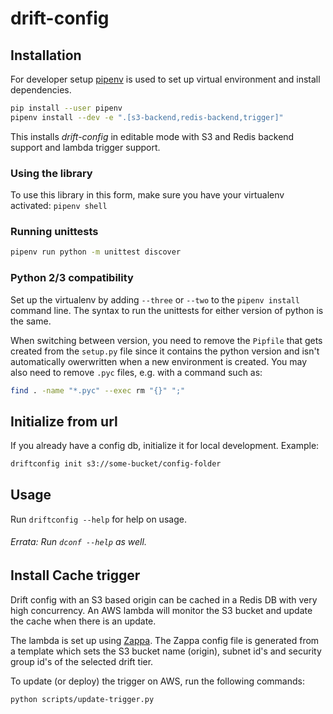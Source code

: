 # drift-config

## Installation
For developer setup [pipenv](https://docs.pipenv.org/) is used to set up virtual environment and install dependencies.

```bash
pip install --user pipenv
pipenv install --dev -e ".[s3-backend,redis-backend,trigger]"
```
This installs *drift-config* in editable mode with S3 and Redis backend support and lambda trigger support.

### Using the library
To use this library in this form, make sure you have your virtualenv activated: `pipenv shell`

### Running unittests
```bash
pipenv run python -m unittest discover
```

### Python 2/3 compatibility
Set up the virtualenv by adding `--three` or `--two` to the `pipenv install` command line.  The syntax to run the unittests for either version of python is the same.

When switching between version, you need to remove the `Pipfile` that gets created from the `setup.py` file since
it contains the python version and isn't automatically owerwritten when a new environment is created.
You may also need to remove `.pyc` files, e.g. with a command such as: 
```bash 
find . -name "*.pyc" --exec rm "{}" ";" 
``` 

## Initialize from url

If you already have a config db, initialize it for local development. Example:

```bash
driftconfig init s3://some-bucket/config-folder
```

## Usage

Run `driftconfig --help` for help on usage.

###### Errata: Run `dconf --help` as well.

## Install Cache trigger
Drift config with an S3 based origin can be cached in a Redis DB with very high concurrency. An AWS lambda will monitor the S3 bucket and update the cache when there is an update.

The lambda is set up using [Zappa](https://github.com/Miserlou/Zappa). The Zappa config file is generated from a template which sets the S3 bucket name (origin), subnet id's and security group id's of the selected drift tier.


To update (or deploy) the trigger on AWS, run the following commands:

```bash
python scripts/update-trigger.py
```



